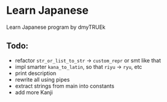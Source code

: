 # Learn Japanese
Learn Japanese program by dmyTRUEk



## Todo:
- refactor `str_or_list_to_str` -> `custom_repr` or smt like that
- impl smarter `kana_to_latin`, so that `riyu` -> `ryu`, etc
- print description
- rewrite all using pipes
- extract strings from main into constants
- add more Kanji

